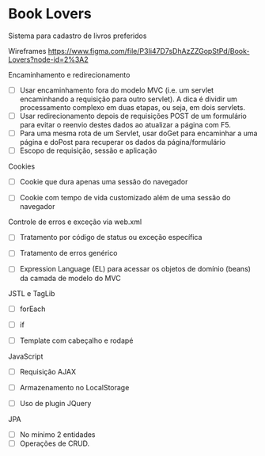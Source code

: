 # Book Lovers
Sistema para cadastro de livros preferidos

Wireframes 
https://www.figma.com/file/P3Ii47D7sDhAzZZGopStPd/Book-Lovers?node-id=2%3A2

Encaminhamento e redirecionamento

- [ ] Usar encaminhamento fora do modelo MVC (i.e. um servlet encaminhando a requisição para outro servlet). A dica é dividir um processamento complexo em duas etapas, ou seja, em dois servlets.
- [ ] Usar redirecionamento depois de requisições POST de um formulário para evitar o reenvio destes dados ao atualizar a página com F5.
- [ ] Para uma mesma rota de um Servlet, usar doGet para encaminhar a uma página e doPost para recuperar os dados da página/formulário
- [ ] Escopo de requisição, sessão e aplicação

Cookies
- [ ]  Cookie que dura apenas uma sessão do navegador
- [ ]  Cookie com tempo de vida customizado além de uma sessão do navegador


Controle de erros e exceção via web.xml
- [ ]  Tratamento por código de status ou exceção específica
- [ ]  Tratamento de erros genérico
- [ ]  Expression Language (EL) para acessar os objetos de domínio (beans) da camada de modelo do MVC


JSTL e TagLib
- [ ]  forEach
- [ ]  if
- [ ]  Template com cabeçalho e rodapé


JavaScript
- [ ]  Requisição AJAX
- [ ]  Armazenamento no LocalStorage
- [ ]  Uso de plugin JQuery


JPA
- [ ]  No mínimo 2 entidades
- [ ]  Operações de CRUD.
